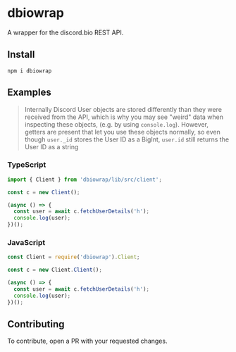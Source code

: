 # dbiowrap
A wrapper for the discord.bio REST API.

## Install
`npm i dbiowrap`

## Examples
> Internally Discord User objects are stored differently than they were received from the API, which is why you may see "weird" data when inspecting these objects, (e.g. by using `console.log`). However, getters are present that let you use these objects normally, so even though `user._id` stores the User ID as a BigInt, `user.id` still returns the User ID as a string
### TypeScript

```ts
import { Client } from 'dbiowrap/lib/src/client';

const c = new Client();

(async () => {
  const user = await c.fetchUserDetails('h');
  console.log(user);
})();
```


### JavaScript

```js
const Client = require('dbiowrap').Client;

const c = new Client.Client();

(async () => {
  const user = await c.fetchUserDetails('h');
  console.log(user);
})();
```

## Contributing
To contribute, open a PR with your requested changes.
